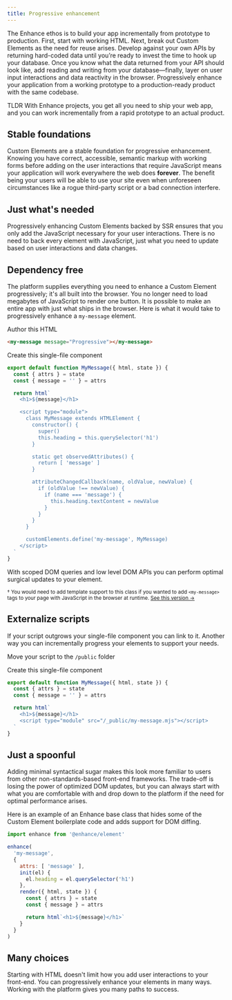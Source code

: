 ```yaml
---
title: Progressive enhancement
---
```


The Enhance ethos is to build your app incrementally from prototype to production. First, start with working HTML. Next, break out Custom Elements as the need for reuse arises. Develop against your own APIs by returning hard-coded data until you’re ready to invest the time to hook up your database. Once you know what the data returned from your API should look like, add reading and writing from your database—finally, layer on user input interactions and data reactivity in the browser. Progressively enhance your application from a working prototype to a production-ready product with the same codebase.

TLDR With Enhance projects, you get all you need to ship your web app, and you can work incrementally from a rapid prototype to an actual product.

## Stable foundations

Custom Elements are a stable foundation for progressive enhancement. Knowing you have correct, accessible, semantic markup with working forms before adding on the user interactions that require JavaScript means your application will work everywhere the web does **forever**. The benefit being your users will be able to use your site even when unforeseen circumstances like a rogue third-party script or a bad connection interfere.

## Just what's needed

Progressively enhancing Custom Elements backed by SSR ensures that you only add the JavaScript necessary for your user interactions. There is no need to back every element with JavaScript, just what you need to update based on user interactions and data changes.

## Dependency free

The platform supplies everything you need to enhance a Custom Element progressively; it's all built into the browser. You no longer need to load megabytes of JavaScript to render one button. It is possible to make an entire app with just what ships in the browser. Here is what it would take to progressively enhance a `my-message` element.

Author this HTML

```html
<my-message message="Progressive"></my-message>
```

Create this single-file component

<doc-code filename="app/elements/my-message.mjs" numbered>

```javascript
export default function MyMessage({ html, state }) {
  const { attrs } = state
  const { message = '' } = attrs

  return html`
    <h1>${message}</h1>

    <script type="module">
      class MyMessage extends HTMLElement {
        constructor() {
          super()
          this.heading = this.querySelector('h1')
        }

        static get observedAttributes() {
          return [ 'message' ]
        }

        attributeChangedCallback(name, oldValue, newValue) {
          if (oldValue !== newValue) {
            if (name === 'message') {
              this.heading.textContent = newValue
            }
          }
        }
      }

      customElements.define('my-message', MyMessage)
    </script>
  `
}
```

</doc-code>

With scoped DOM queries and low level DOM APIs you can perform optimal surgical updates to your element.

<small>† You would need to add template support to this class if you wanted to add `<my-message>` tags to your page with JavaScript in the browser at runtime. [See this version →](https://gist.github.com/kristoferjoseph/dd5d22018a0f7feedd4ee18f25a040a8)</small>

## Externalize scripts

If your script outgrows your single-file component you can link to it. Another way you can incrementally progress your elements to support your needs.

Move your script to the `/public` folder

Create this single-file component

<doc-code highlight="7-add" filename="app/elements/my-message.mjs" numbered>

```javascript
export default function MyMessage({ html, state }) {
  const { attrs } = state
  const { message = '' } = attrs

  return html`
    <h1>${message}</h1>
    <script type="module" src="/_public/my-message.mjs"></script>
  `
}
```

</doc-code>

## Just a spoonful

Adding minimal syntactical sugar makes this look more familiar to users from other non-standards-based front-end frameworks. The trade-off is losing the power of optimized DOM updates, but you can always start with what you are comfortable with and drop down to the platform if the need for optimal performance arises.

Here is an example of an Enhance base class that hides some of the Custom Element boilerplate code and adds support for DOM diffing.

```javascript
import enhance from '@enhance/element'

enhance(
  'my-message',
  {
    attrs: [ 'message' ],
    init(el) {
      el.heading = el.querySelector('h1')
    },
    render({ html, state }) {
      const { attrs } = state
      const { message } = attrs

      return html`<h1>${message}</h1>`
    }
  }
)
```

## Many choices

Starting with HTML doesn't limit how you add user interactions to your front-end. You can progressively enhance your elements in many ways. Working with the platform gives you many paths to success.

